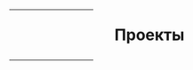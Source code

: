 # <hr align="left" width="30%" size="3"></hr><p align="center">Проекты</p><hr align="right" width="30%" size="3"></hr>

